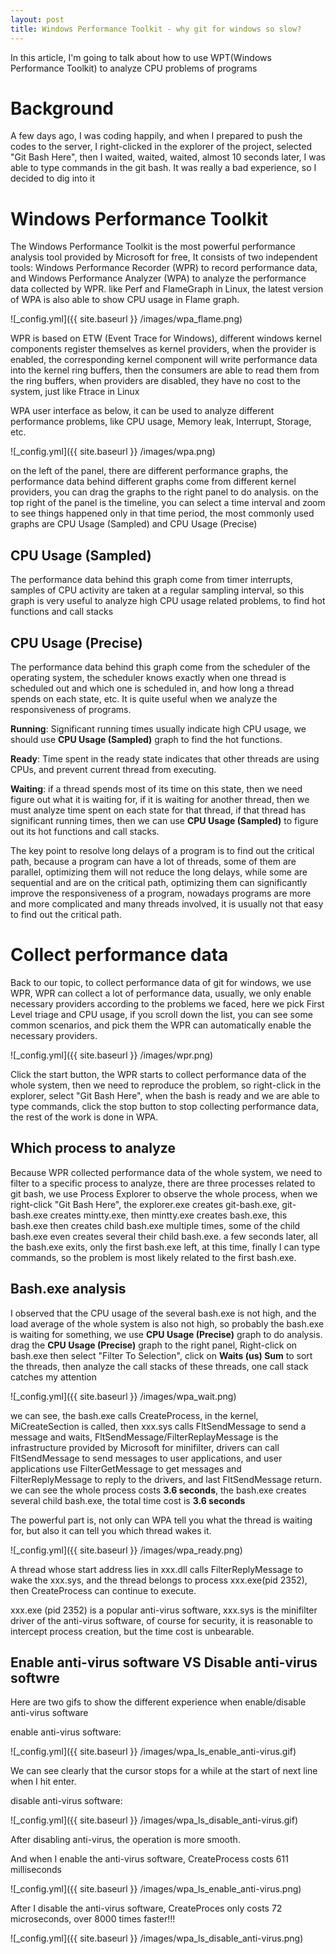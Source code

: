 ```yaml
---
layout: post
title: Windows Performance Toolkit - why git for windows so slow?
---
```


In this article, I'm going to talk about how to use WPT(Windows Performance Toolkit) to analyze CPU problems of programs

# Background
A few days ago, I was coding happily, and when I prepared to push the codes to the server, I right-clicked in the explorer of the project, selected "Git Bash Here", then I waited, waited, waited, almost 10 seconds later, I was able to type commands in the git bash. It was really a bad experience, so I decided to dig into it

# Windows Performance Toolkit
The Windows Performance Toolkit is the most powerful performance analysis tool provided by Microsoft for free, It consists of two independent tools: Windows Performance Recorder (WPR) to record performance data, and Windows Performance Analyzer (WPA) to analyze the performance data collected by WPR. like Perf and FlameGraph in Linux, the latest version of WPA is also able to show CPU usage in Flame graph.

![_config.yml]({{ site.baseurl }} /images/wpa_flame.png)

WPR is based on ETW (Event Trace for Windows), different windows kernel components register themselves as kernel providers,  when the provider is enabled, the corresponding kernel component will write performance data into the kernel ring buffers, then the consumers are able to read them from the ring buffers, when providers are disabled, they have no cost to the system, just like Ftrace in Linux

WPA user interface as below, it can be used to analyze different performance problems, like CPU usage, Memory leak, Interrupt, Storage, etc.

![_config.yml]({{ site.baseurl }} /images/wpa.png)

on the left of the panel, there are different performance graphs, the performance data behind different graphs come from different kernel providers, you can drag the graphs to the right panel to do analysis. on the top right of the panel is the timeline, you can select a time interval and zoom to see things happened only in that time period, the most commonly used graphs are CPU Usage (Sampled) and CPU Usage (Precise)

## CPU Usage (Sampled)
The performance data behind this graph come from timer interrupts, samples of CPU activity are taken at a regular sampling interval, so this graph is very useful to analyze high CPU usage related problems, to find hot functions and call stacks

## CPU Usage (Precise)
The performance data behind this graph come from the scheduler of the operating system, the scheduler knows exactly when one thread is scheduled out and which one is scheduled in, and how long a thread spends on each state, etc. It is quite useful when we analyze the responsiveness of programs.

**Running**: Significant running times usually indicate high CPU usage, we should use **CPU Usage (Sampled)** graph to find the hot functions.

**Ready**: Time spent in the ready state indicates that other threads are using CPUs, and prevent current thread from executing.

**Waiting**: if a thread spends most of its time on this state, then we need figure out what it is waiting for, if it is waiting for another thread, then we must analyze time spent on each state for that thread, if that thread has significant running times, then we can use **CPU Usage (Sampled)** to figure out its hot functions and call stacks.

The key point to resolve long delays of a program is to find out the critical path, because a program can have a lot of threads, some of them are parallel, optimizing them will not reduce the long delays, while some are sequential and are on the critical path, optimizing them can significantly improve the responsiveness of a program, nowadays programs are more and more complicated and many threads involved, it is usually not that easy to find out the critical path.

# Collect performance data
Back to our topic, to collect performance data of git for windows, we use WPR, WPR can collect a lot of performance data, usually, we only enable necessary providers according to the problems we faced, here we pick First Level triage and CPU usage, if you scroll down the list, you can see some common scenarios, and pick them the WPR can automatically enable the necessary providers.

![_config.yml]({{ site.baseurl }} /images/wpr.png)

Click the start button, the WPR starts to collect performance data of the whole system, then we need to reproduce the problem, so right-click in the explorer, select "Git Bash Here", when the bash is ready and we are able to type commands, click the stop button to stop collecting performance data, the rest of the work is done in WPA.

## Which process to analyze
Because WPR collected performance data of the whole system, we need to filter to a specific process to analyze, there are three processes related to git bash, we use Process Explorer to observe the whole process, when we right-click "Git Bash Here", the explorer.exe creates git-bash.exe, git-bash.exe creates mintty.exe, then mintty.exe creates bash.exe, this bash.exe then creates child bash.exe multiple times, some of the child bash.exe even creates several their child bash.exe. a few seconds later, all the bash.exe exits, only the first bash.exe left, at this time, finally I can type commands, so the problem is most likely related to the first bash.exe.

## Bash.exe analysis
I observed that the CPU usage of the several bash.exe is not high, and the load average of the whole system is also not high, so probably the bash.exe is waiting for something, we use **CPU Usage (Precise)** graph to do analysis. drag the **CPU Usage (Precise)** graph to the right panel, Right-click on bash.exe then select "Filter To Selection", click on **Waits (us) Sum** to sort the threads, then analyze the call stacks of these threads, one call stack catches my attention

![_config.yml]({{ site.baseurl }} /images/wpa_wait.png)

we can see, the bash.exe calls CreateProcess, in the kernel, MiCreateSection is called, then xxx.sys calls FltSendMessage to send a message and waits, FltSendMessage/FilterReplayMessage is the infrastructure provided by Microsoft for minifilter, drivers can call FltSendMessage to send messages to user applications, and user applications use FilterGetMessage to get messages and FilterReplyMessage to reply to the drivers, and last FltSendMessage return. we can see the whole process costs **3.6 seconds**, the bash.exe creates several child bash.exe, the total time cost is **3.6 seconds**

The powerful part is, not only can WPA tell you what the thread is waiting for, but also it can tell you which thread wakes it.

![_config.yml]({{ site.baseurl }} /images/wpa_ready.png)

A thread whose start address lies in xxx.dll calls FilterReplyMessage to wake the xxx.sys, and the thread belongs to process xxx.exe(pid 2352), then CreateProcess can continue to execute.

xxx.exe (pid 2352) is a popular anti-virus software, xxx.sys is the minifilter driver of the anti-virus software, of course for security, it is reasonable to intercept process creation, but the time cost is unbearable.

## Enable anti-virus software VS Disable anti-virus softwre
Here are two gifs to show the different experience when enable/disable anti-virus software

enable anti-virus software:                                 

![_config.yml]({{ site.baseurl }} /images/wpa_ls_enable_anti-virus.gif)

We can see clearly that the cursor stops for a while at the start of next line when I hit enter.

disable anti-virus software:

![_config.yml]({{ site.baseurl }} /images/wpa_ls_disable_anti-virus.gif)

After disabling anti-virus, the operation is more smooth.

And when I enable the anti-virus software, CreateProcess costs 611 milliseconds

![_config.yml]({{ site.baseurl }} /images/wpa_ls_enable_anti-virus.png)

After I disable the anti-virus software, CreateProces only costs 72 microseconds, over 8000 times faster!!!

![_config.yml]({{ site.baseurl }} /images/wpa_ls_disable_anti-virus.png)

